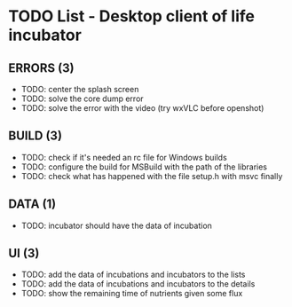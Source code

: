 # TODO List - Desktop client of life incubator

## ERRORS (3)

- TODO: center the splash screen
- TODO: solve the core dump error
- TODO: solve the error with the video (try wxVLC before openshot)

## BUILD (3)

- TODO: check if it's needed an rc file for Windows builds
- TODO: configure the build for MSBuild with the path of the libraries
- TODO: check what has happened with the file setup.h with msvc finally

## DATA (1)

- TODO: incubator should have the data of incubation

## UI (3)

- TODO: add the data of incubations and incubators to the lists
- TODO: add the data of incubations and incubators to the details
- TODO: show the remaining time of nutrients given some flux
